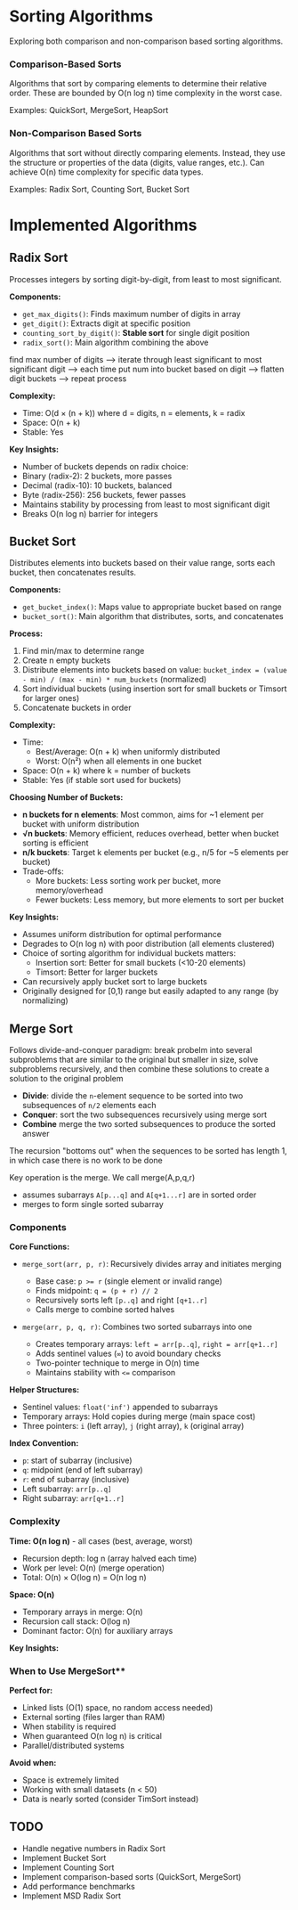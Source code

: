 # Sorting Algorithms

Exploring both comparison and non-comparison based sorting algorithms.

### Comparison-Based Sorts
Algorithms that sort by comparing elements to determine their relative order. These are bounded by O(n log n) time complexity in the worst case.

Examples: QuickSort, MergeSort, HeapSort

### Non-Comparison Based Sorts
Algorithms that sort without directly comparing elements. Instead, they use the structure or properties of the data (digits, value ranges, etc.). Can achieve O(n) time complexity for specific data types.

Examples: Radix Sort, Counting Sort, Bucket Sort

# Implemented Algorithms

## Radix Sort

Processes integers by sorting digit-by-digit, from least to most significant.

**Components:**
- `get_max_digits()`: Finds maximum number of digits in array
- `get_digit()`: Extracts digit at specific position
- `counting_sort_by_digit()`: **Stable sort** for single digit position
- `radix_sort()`: Main algorithm combining the above

find max number of digits --> iterate through least significant to most significant digit --> each time put num into bucket based on digit
--> flatten digit buckets --> repeat process

**Complexity:**
- Time: O(d × (n + k)) where d = digits, n = elements, k = radix
- Space: O(n + k)
- Stable: Yes

**Key Insights:**
- Number of buckets depends on radix choice:
 - Binary (radix-2): 2 buckets, more passes
 - Decimal (radix-10): 10 buckets, balanced
 - Byte (radix-256): 256 buckets, fewer passes
- Maintains stability by processing from least to most significant digit
- Breaks O(n log n) barrier for integers

## Bucket Sort

Distributes elements into buckets based on their value range, sorts each bucket, then concatenates results.

**Components:**
- `get_bucket_index()`: Maps value to appropriate bucket based on range
- `bucket_sort()`: Main algorithm that distributes, sorts, and concatenates

**Process:**
1. Find min/max to determine range
2. Create n empty buckets
3. Distribute elements into buckets based on value: `bucket_index = (value - min) / (max - min) * num_buckets` (normalized)
4. Sort individual buckets (using insertion sort for small buckets or Timsort for larger ones)
5. Concatenate buckets in order

**Complexity:**
- Time: 
  - Best/Average: O(n + k) when uniformly distributed
  - Worst: O(n²) when all elements in one bucket
- Space: O(n + k) where k = number of buckets
- Stable: Yes (if stable sort used for buckets)

**Choosing Number of Buckets:**
- **n buckets for n elements**: Most common, aims for ~1 element per bucket with uniform distribution
- **√n buckets**: Memory efficient, reduces overhead, better when bucket sorting is efficient
- **n/k buckets**: Target k elements per bucket (e.g., n/5 for ~5 elements per bucket)
- Trade-offs:
  - More buckets: Less sorting work per bucket, more memory/overhead
  - Fewer buckets: Less memory, but more elements to sort per bucket
  
**Key Insights:**
- Assumes uniform distribution for optimal performance
- Degrades to O(n log n) with poor distribution (all elements clustered)
- Choice of sorting algorithm for individual buckets matters:
  - Insertion sort: Better for small buckets (<10-20 elements)
  - Timsort: Better for larger buckets
- Can recursively apply bucket sort to large buckets
- Originally designed for [0,1) range but easily adapted to any range (by normalizing)

## Merge Sort

Follows divide-and-conquer paradigm: break probelm into several subproblems that are similar to the original but smaller in size, solve subproblems recursively, and then combine these solutions to create a solution to the original problem

- **Divide**: divide the `n`-element sequence to be sorted into two subsequences of `n/2` elements each
- **Conquer**: sort the two subsequences recursively using merge sort
- **Combine** merge the two sorted subsequences to produce the sorted answer

The recursion "bottoms out" when the sequences to be sorted has length 1, in which case there is no work to be done

Key operation is the merge. We call merge(A,p,q,r)
- assumes subarrays `A[p...q]` and `A[q+1...r]` are in sorted order
- merges to form single sorted subarray

### Components

**Core Functions:**
- `merge_sort(arr, p, r)`: Recursively divides array and initiates merging
  - Base case: `p >= r` (single element or invalid range)
  - Finds midpoint: `q = (p + r) // 2`
  - Recursively sorts left `[p..q]` and right `[q+1..r]`
  - Calls merge to combine sorted halves

- `merge(arr, p, q, r)`: Combines two sorted subarrays into one
  - Creates temporary arrays: `left = arr[p..q]`, `right = arr[q+1..r]`
  - Adds sentinel values (`∞`) to avoid boundary checks
  - Two-pointer technique to merge in O(n) time
  - Maintains stability with `<=` comparison

**Helper Structures:**
- Sentinel values: `float('inf')` appended to subarrays
- Temporary arrays: Hold copies during merge (main space cost)
- Three pointers: `i` (left array), `j` (right array), `k` (original array)

**Index Convention:**
- `p`: start of subarray (inclusive)
- `q`: midpoint (end of left subarray)
- `r`: end of subarray (inclusive)
- Left subarray: `arr[p..q]`
- Right subarray: `arr[q+1..r]`

### Complexity

**Time: O(n log n)** - all cases (best, average, worst)
- Recursion depth: log n (array halved each time)
- Work per level: O(n) (merge operation)
- Total: O(n) × O(log n) = O(n log n)

**Space: O(n)**
- Temporary arrays in merge: O(n)
- Recursion call stack: O(log n)
- Dominant factor: O(n) for auxiliary arrays


**Key Insights:**

### When to Use MergeSort**

**Perfect for:**
- Linked lists (O(1) space, no random access needed)
- External sorting (files larger than RAM)
- When stability is required
- When guaranteed O(n log n) is critical
- Parallel/distributed systems

**Avoid when:**
- Space is extremely limited
- Working with small datasets (n < 50)
- Data is nearly sorted (consider TimSort instead)


## TODO

- Handle negative numbers in Radix Sort
- Implement Bucket Sort
- Implement Counting Sort
- Implement comparison-based sorts (QuickSort, MergeSort)
- Add performance benchmarks
- Implement MSD Radix Sort